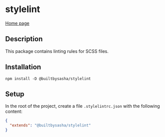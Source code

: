 # stylelint

[Home page](../../README.md)

## Description

This package contains linting rules for SCSS files.

## Installation

```shell
npm install -D @builtbysasha/stylelint
```

## Setup

In the root of the project, create a file `.stylelintrc.json` with the following content:

```json
{
  "extends": "@builtbysasha/stylelint"
}
```

